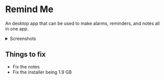 # Remind Me
An desktop app that can be used to make alarms, reminders, and notes all in one app.

<details>
  <summary>Screenshots</summary>
  <img src="https://github.com/Nano-AI/Remind-Me/blob/master/github-images/Screenshot%20(2).png?raw=true" />
  <img src="https://github.com/Nano-AI/Remind-Me/blob/master/github-images/Screenshot%20(4).png?raw=true" />
  <img src="https://github.com/Nano-AI/Remind-Me/blob/master/github-images/Screenshot%20(5).png?raw=true" />
  <img src="https://github.com/Nano-AI/Remind-Me/blob/master/github-images/Screenshot%20(6).png?raw=true" />
 </details>

## Things to fix
- Fix the notes
- Fix the installer being 1.9 GB
